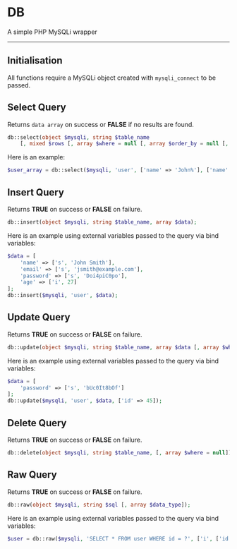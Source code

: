 # DB
A simple PHP MySQLi wrapper

---

## Initialisation
All functions require a MySQLi object created with `mysqli_connect` to be passed.

## Select Query
Returns `data array` on success or **FALSE** if no results are found.
```php
db::select(object $mysqli, string $table_name 
	[, mixed $rows [, array $where = null [, array $order_by = null [, string $limit]]]]);
```
Here is an example:
```php
$user_array = db::select($mysqli, 'user', ['name' => 'John%'], ['name' => 'ASC'], '10');
```

## Insert Query
Returns **TRUE** on success or **FALSE** on failure.
```php
db::insert(object $mysqli, string $table_name, array $data);
```
Here is an example using external variables passed to the query via bind variables:
```php
$data = [
	'name' => ['s', 'John Smith'],
	'email' => ['s', 'jsmith@example.com'],
	'password' => ['s', 'Doi4piC0po'],
	'age' => ['i', 27]
];
db::insert($mysqli, 'user', $data);
```

## Update Query
Returns **TRUE** on success or **FALSE** on failure.
```php
db::update(object $mysqli, string $table_name, array $data [, array $where = null]);
```
Here is an example using external variables passed to the query via bind variables:
```php
$data = [
	'password' => ['s', 'bUc0It8bOf']
];
db::update($mysqli, 'user', $data, ['id' => 45]);
```

## Delete Query
Returns **TRUE** on success or **FALSE** on failure.
```php
db::delete(object $mysqli, string $table_name, [, array $where = null]);
```

## Raw Query
Returns **TRUE** on success or **FALSE** on failure.
```php
db::raw(object $mysqli, string $sql [, array $data_type]);
```
Here is an example using external variables passed to the query via bind variables:
```php
$user = db::raw($mysqli, 'SELECT * FROM user WHERE id = ?', ['i', ['id'] => 45]);
```